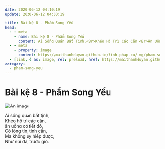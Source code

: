 ```yaml
---
date: 2020-06-12 04:10:19
update: 2020-06-12 04:10:19

title: Bài kệ 8 - Phẩm Song Yếu
head:
  - - meta
    - name: Bài kệ 8 - Phẩm Song Yếu
      content: Ai Sống Quán Bất Tịnh,<Br>Khéo Hộ Trì Các Căn,<Br>Ăn Uống Có Tiết Độ,<Br>Có Lòng Tin, Tinh Cần,<Br>Ma Không Uy Hiếp Được,<Br>Như Núi Đá, Trước Gió.<Br>
  - - meta
    - property: image
      content: https://maithanhduyan.github.io/kinh-phap-cu/img/pham-song-yeu/pham-song-yeu-008.jpg
  - [link, { as: image, rel: preload, href: https://maithanhduyan.github.io/kinh-phap-cu/img/pham-song-yeu/pham-song-yeu-008.jpg }]
category:
  - pham-song-yeu
---
```


# Bài kệ 8 - Phẩm Song Yếu

![An image](/img/pham-song-yeu/pham-song-yeu-008.jpg)

Ai sống quán bất tịnh,<br>Khéo hộ trì các căn,<br>ăn uống có tiết độ,<br>Có lòng tin, tinh cần,<br>Ma không uy hiếp được,<br>Như núi đá, trước gió.<br>
